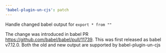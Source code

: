 ```yaml
---
'babel-plugin-un-cjs': patch
---
```


Handle changed babel output for `export * from ""`

The change was introduced in babel PR https://github.com/babel/babel/pull/11739. This was first released as babel v7.12.0. Both the old and new output are supported by babel-plugin-un-cjs
